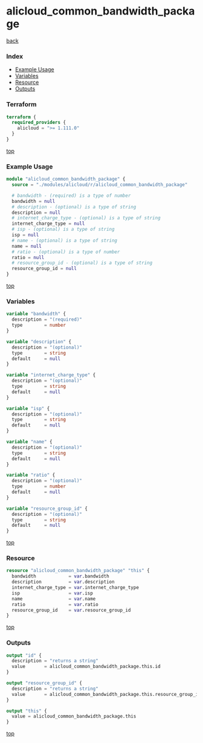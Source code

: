 # alicloud_common_bandwidth_package

[back](../alicloud.md)

### Index

- [Example Usage](#example-usage)
- [Variables](#variables)
- [Resource](#resource)
- [Outputs](#outputs)

### Terraform

```terraform
terraform {
  required_providers {
    alicloud = ">= 1.111.0"
  }
}
```

[top](#index)

### Example Usage

```terraform
module "alicloud_common_bandwidth_package" {
  source = "./modules/alicloud/r/alicloud_common_bandwidth_package"

  # bandwidth - (required) is a type of number
  bandwidth = null
  # description - (optional) is a type of string
  description = null
  # internet_charge_type - (optional) is a type of string
  internet_charge_type = null
  # isp - (optional) is a type of string
  isp = null
  # name - (optional) is a type of string
  name = null
  # ratio - (optional) is a type of number
  ratio = null
  # resource_group_id - (optional) is a type of string
  resource_group_id = null
}
```

[top](#index)

### Variables

```terraform
variable "bandwidth" {
  description = "(required)"
  type        = number
}

variable "description" {
  description = "(optional)"
  type        = string
  default     = null
}

variable "internet_charge_type" {
  description = "(optional)"
  type        = string
  default     = null
}

variable "isp" {
  description = "(optional)"
  type        = string
  default     = null
}

variable "name" {
  description = "(optional)"
  type        = string
  default     = null
}

variable "ratio" {
  description = "(optional)"
  type        = number
  default     = null
}

variable "resource_group_id" {
  description = "(optional)"
  type        = string
  default     = null
}
```

[top](#index)

### Resource

```terraform
resource "alicloud_common_bandwidth_package" "this" {
  bandwidth            = var.bandwidth
  description          = var.description
  internet_charge_type = var.internet_charge_type
  isp                  = var.isp
  name                 = var.name
  ratio                = var.ratio
  resource_group_id    = var.resource_group_id
}
```

[top](#index)

### Outputs

```terraform
output "id" {
  description = "returns a string"
  value       = alicloud_common_bandwidth_package.this.id
}

output "resource_group_id" {
  description = "returns a string"
  value       = alicloud_common_bandwidth_package.this.resource_group_id
}

output "this" {
  value = alicloud_common_bandwidth_package.this
}
```

[top](#index)